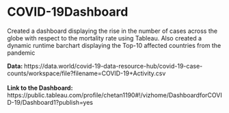 # COVID-19Dashboard
<p>Created a dashboard displaying the rise in the number of cases across the globe with respect to the mortality rate using Tableau. Also created a dynamic runtime barchart displaying the Top-10 affected countries from the pandemic</p>
<b>Data: </b>https://data.world/covid-19-data-resource-hub/covid-19-case-counts/workspace/file?filename=COVID-19+Activity.csv
<br>
<br>
<b>Link to the Dashboard:</b> https://public.tableau.com/profile/chetan1190#!/vizhome/DashboardforCOVID-19/Dashboard1?publish=yes
